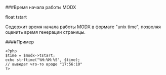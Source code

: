 ###Время начала работы MODX

float tstart

Содержит время начала работы MODX в формате "unix time", позволяя оценить время генерации страницы.

####Пример

    <?php  
    $time = $modx->tstart;  
    echo strftime("%H:%M:%S", $time);  
    // выведет что-то вроде "17:56:10"  
    ?>